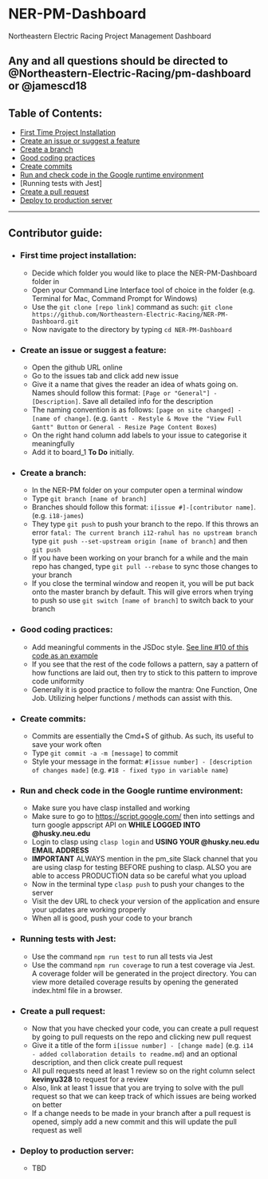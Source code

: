 # NER-PM-Dashboard

Northeastern Electric Racing Project Management Dashboard

**Any and all questions should be directed to @Northeastern-Electric-Racing/pm-dashboard or @jamescd18**
---

## Table of Contents:
- [First Time Project Installation](#First-Time-Project-Installation)
- [Create an issue or suggest a feature](#Create-an-issue-or-suggest-a-feature)
- [Create a branch](#Create-a-branch)
- [Good coding practices](#Good-coding-practices)
- [Create commits](#Create-commits)
- [Run and check code in the Google runtime environment](#Run-and-check-code-in-the-Google-runtime-environment)
- [Running tests with Jest]
- [Create a pull request](#Create-a-pull-request)
- [Deploy to production server](#Deploy-to-production-server)

---

## Contributor guide:
- ### First time project installation:
	- Decide which folder you would like to place the NER-PM-Dashboard folder in
	- Open your Command Line Interface tool of choice in the folder (e.g. Terminal for Mac, Command Prompt for Windows)
	- Use the `git clone [repo link]` command as such: `git clone https://github.com/Northeastern-Electric-Racing/NER-PM-Dashboard.git`
	- Now navigate to the directory by typing `cd NER-PM-Dashboard`

- ### Create an issue or suggest a feature:
	- Open the github URL online
	- Go to the issues tab and click add new issue
	- Give it a name that gives the reader an idea of whats going on. Names should follow this format: `[Page or "General"] - [Description]`. Save all detailed info for the description
	- The naming convention is as follows: `[page on site changed] - [name of change]`. (e.g. `Gantt - Restyle & Move the "View Full Gantt" Button` or `General - Resize Page Content Boxes`)
	- On the right hand column add labels to your issue to categorise it meaningfully
	- Add it to board_1 **To Do** initially.

- ### Create a branch:
	- In the NER-PM folder on your computer open a terminal window
	- Type `git branch [name of branch]`
	- Branches should follow this format: `i[issue #]-[contributor name]`. (e.g. `i18-james`)
	- They type `git push` to push your branch to the repo. If this throws an error `fatal: The current branch i12-rahul has no upstream branch` type `git push --set-upstream origin [name of branch]` and then `git push`
	- If you have been working on your branch for a while and the main repo has changed, type `git pull --rebase` to sync those changes to your branch
	- If you close the terminal window and reopen it, you will be put back onto the master branch by default. This will give errors when trying to push so use `git switch [name of branch]` to switch back to your branch

- ### Good coding practices:
	- Add meaningful comments in the JSDoc style. [See line #10 of this code as an example](https://github.com/Northeastern-Electric-Racing/NER-PM-Dashboard/blob/master/server-code/CovidFabForm.js)
	- If you see that the rest of the code follows a pattern, say a pattern of how functions are laid out, then try to stick to this pattern to improve code uniformity
	- Generally it is good practice to follow the mantra: One Function, One Job. Utilizing helper functions / methods can assist with this.

- ### Create commits:
	- Commits are essentially the Cmd+S of github. As such, its useful to save your work often
	- Type `git commit -a -m [message]` to commit
	- Style your message in the format: `#[issue number] - [description of changes made]` (e.g. `#18 - fixed typo in variable name`)

- ### Run and check code in the Google runtime environment:
	- Make sure you have clasp installed and working
	- Make sure to go to https://script.google.com/ then into settings and turn google appscript API on 
	**WHILE LOGGED INTO @husky.neu.edu**
	- Login to clasp using `clasp login` and **USING YOUR @husky.neu.edu EMAIL ADDRESS**
	- **IMPORTANT** ALWAYS mention in the pm_site Slack channel that you are using clasp for testing BEFORE pushing to clasp. ALSO you are able to access PRODUCTION data so be careful what you upload
	- Now in the terminal type `clasp push` to push your changes to the server
	- Visit the dev URL to check your version of the application and ensure your updates are working properly
	- When all is good, push your code to your branch
	
- ### Running tests with Jest:
    - Use the command `npm run test` to run all tests via Jest
    - Use the command `npm run coverage` to run a test coverage via Jest. A coverage folder will be generated in the project directory. You can view more detailed coverage results by opening the generated index.html file in a browser.

- ### Create a pull request:
	- Now that you have checked your code, you can create a pull request by going to pull requests on the repo and clicking new pull request
	- Give it a title of the form `i[issue number] - [change made]` (e.g. `i14 - added collaboration details to readme.md`) and an optional description, and then click create pull request
	- All pull requests need at least 1 review so on the right column select __kevinyu328__ to request for a review
	- Also, link at least 1 issue that you are trying to solve with the pull request so that we can keep track of which issues are being worked on better
	- If a change needs to be made in your branch after a pull request is opened, simply add a new commit and this will update the pull request as well

- ### Deploy to production server:
	- TBD

